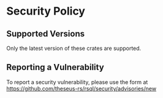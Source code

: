 # Security Policy

## Supported Versions

Only the latest version of these crates are supported.

## Reporting a Vulnerability

To report a security vulnerability, please use the form
at https://github.com/theseus-rs/rsql/security/advisories/new
